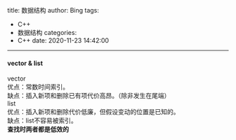 title: 数据结构
author: Bing
tags:
  - C++
  - 数据结构
categories:
  - C++
date: 2020-11-23 14:42:00
---
#### vector & list  
vector  
优点：常数时间索引。  
缺点：插入新项和删除已有项代价高昂。（除非发生在尾端）  
list   
优点：插入新项和删除代价低廉，但假设变动的位置是已知的。  
缺点：list不容易被索引。  
**查找时两者都是低效的**
